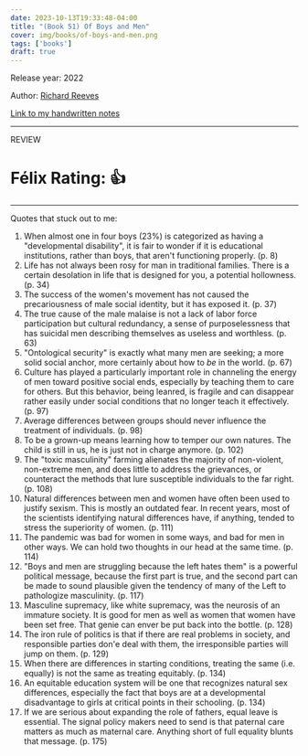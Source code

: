 ```yaml
---
date: 2023-10-13T19:33:48-04:00
title: "(Book 51) Of Boys and Men"
cover: img/books/of-boys-and-men.png
tags: ['books']
draft: true
---
```


Release year: 2022

Author: [Richard Reeves](https://en.wikipedia.org/wiki/Richard_Reeves_(British_author))

[Link to my handwritten notes](/books/of-boys-and-men.pdf)

---

REVIEW

# Félix Rating: 👍

---

Quotes that stuck out to me:

1. When almost one in four boys (23%) is categorized as having a
   "developmental disability", it is fair to wonder if it is educational
   institutions, rather than boys, that aren't functioning properly. (p.
   8)
2. Life has not always been rosy for man in traditional families. There
   is a certain desolation in life that is designed for you, a potential
   hollowness. (p. 34)
3. The success of the women's movement has not caused the precariousness
   of male social identity, but it has exposed it. (p. 37)
4. The true cause of the male malaise is not a lack of labor force participation but
   cultural redundancy, a sense of purposelessness that has suicidal men
   describing themselves as useless and worthless. (p. 63)
5. "Ontological security" is exactly what many men are seeking; a more
   solid social anchor, more certainly about how to *be* in the world.
   (p. 67)
6. Culture has played a particularly important role in channeling the
   energy of men toward positive social ends, especially by teaching
   them to care for others. But this behavior, being leanred, is fragile
   and can disappear rather easily under social conditions that no
   longer teach it effectively. (p. 97)
7. Average differences between groups should never influence the
   treatment of individuals. (p. 98)
8. To be a grown-up means learning how to temper our own natures. The
   child is still in us, he is just not in charge anymore. (p. 102)
9. The "toxic masculinity" farming alienates the majority of
   non-violent, non-extreme men, and does little to address the
   grievances, or counteract the methods that lure susceptible
   individuals to the far right. (p. 108)
10. Natural differences between men and women have often been used to
    justify sexism. This is mostly an outdated fear. In recent years,
    most of the scientists identifying natural differences have, if
    anything, tended to stress the superiority of women. (p. 111)
11. The pandemic was bad for women in some ways, and bad for men in
    other ways. We can hold two thoughts in our head at the same time.
    (p. 114)
12. "Boys and men are struggling because the left hates them" is a
    powerful political message, because the first part is true, and the
    second part can be made to sound plausible given the tendency of
    many of the Left to pathologize masculinity. (p. 117)
13. Masculine supremacy, like white supremacy, was the neurosis of an
    immature society. It is good for men as well as women that women
    have been set free. That genie can enver be put back into the
    bottle. (p. 128)
14. The iron rule of politics is that if there are real problems in
    society, and responsible parties don'e deal with them, the
    irresponsible parties will jump on them. (p. 129)
15. When there are differences in starting conditions, treating the same
    (i.e. equally) is not the same as treating equitably. (p. 134)
16. An equitable education system will be one that recognizes natural
    sex differences, especially the fact that boys are at a
    developmental disadvantage to girls at critical points in their
    schooling. (p. 134)
17. If we are serious about expanding the role of fathers, equal leave
    is essential. The signal policy makers need to send is that paternal
    care matters as much as maternal care. Anything short of full
    equality blunts that message. (p. 175)
